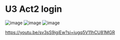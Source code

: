 # U3 Act2 login

![image](https://github.com/Derek120/U3_Act2_Login/assets/159184890/8e0fe3b1-e688-4131-8fc2-44b8bdbd5d42)
![image](https://github.com/Derek120/U3_Act2_Login/assets/159184890/02130a36-bd72-4a4f-9ea9-f1bf6f7942d7)
![image](https://github.com/Derek120/U3_Act2_Login/assets/159184890/10217c94-4b76-4e6c-ad27-90e46fcea31f)

https://youtu.be/sv3sS9igiEw?si=iugq5V11hCU81MGR
